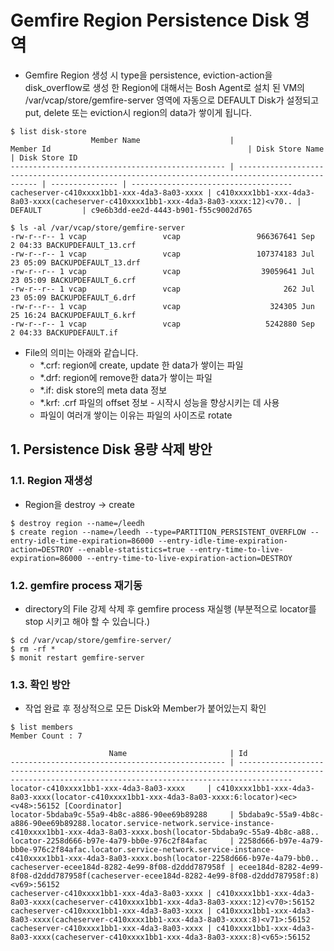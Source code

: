 
# Gemfire Region Persistence Disk 영역
- Gemfire Region 생성 시 type을 persistence, eviction-action을 disk_overflow로 생성 한 Region에 대해서는 Bosh Agent로 설치 된 VM의  /var/vcap/store/gemfire-server 영역에 자동으로 DEFAULT Disk가 설정되고 put, delete 또는 eviction시 region의 data가 쌓이게 됩니다.

```
$ list disk-store
                  Member Name                    |                                            Member Id                                            | Disk Store Name | Disk Store ID
------------------------------------------------ | ----------------------------------------------------------------------------------------------- | --------------- | ------------------------------------
cacheserver-c410xxxx1bb1-xxx-4da3-8a03-xxxx | c410xxxx1bb1-xxx-4da3-8a03-xxxx(cacheserver-c410xxxx1bb1-xxx-4da3-8a03-xxxx:12)<v70.. | DEFAULT         | c9e6b3dd-ee2d-4443-b901-f55c9002d765

$ ls -al /var/vcap/store/gemfire-server
-rw-r--r-- 1 vcap                 vcap                 966367641 Sep  2 04:33 BACKUPDEFAULT_13.crf
-rw-r--r-- 1 vcap                 vcap                 107374183 Jul 23 05:09 BACKUPDEFAULT_13.drf
-rw-r--r-- 1 vcap                 vcap                  39059641 Jul 23 05:09 BACKUPDEFAULT_6.crf
-rw-r--r-- 1 vcap                 vcap                       262 Jul 23 05:09 BACKUPDEFAULT_6.drf
-rw-r--r-- 1 vcap                 vcap                    324305 Jun 25 16:24 BACKUPDEFAULT_6.krf
-rw-r--r-- 1 vcap                 vcap                   5242880 Sep  2 04:33 BACKUPDEFAULT.if
```

- File의 의미는 아래와 같습니다.
	- *.crf: region에 create, update 한 data가 쌓이는 파일
	- *.drf: region에 remove한 data가 쌓이는 파일
	- *.if: disk store의 meta data 정보
	- *.krf: .crf 파일의 offset 정보 - 시작시 성능을 향상시키는 데 사용
	- 파일이 여러개 쌓이는 이유는 파일의 사이즈로 rotate

## 1.  Persistence Disk 용량 삭제 방안

### 1.1. Region  재생성
- Region을 destroy -> create

```
$ destroy region --name=/leedh
$ create region --name=/leedh --type=PARTITION_PERSISTENT_OVERFLOW --entry-idle-time-expiration=86000 --entry-idle-time-expiration-action=DESTROY --enable-statistics=true --entry-time-to-live-expiration=86000 --entry-time-to-live-expiration-action=DESTROY 
```

### 1.2. gemfire process 재기동
- directory의 File 강제 삭제 후 gemfire process 재실행 (부분적으로 locator를 stop 시키고 해야 할 수 있습니다.)

```
$ cd /var/vcap/store/gemfire-server/
$ rm -rf *
$ monit restart gemfire-server
```

### 1.3. 확인 방안
- 작업 완료 후 정상적으로 모든 Disk와 Member가 붙어있는지 확인

```
$ list members
Member Count : 7

                      Name                       | Id
------------------------------------------------ | --------------------------------------------------------------------------------------------------------------------------------------------------------
locator-c410xxxx1bb1-xxx-4da3-8a03-xxxx     | c410xxxx1bb1-xxx-4da3-8a03-xxxx(locator-c410xxxx1bb1-xxx-4da3-8a03-xxxx:6:locator)<ec><v48>:56152 [Coordinator]
locator-5bdaba9c-55a9-4b8c-a886-90ee69b89288     | 5bdaba9c-55a9-4b8c-a886-90ee69b89288.locator.service-network.service-instance-c410xxxx1bb1-xxx-4da3-8a03-xxxx.bosh(locator-5bdaba9c-55a9-4b8c-a88..
locator-2258d666-b97e-4a79-bb0e-976c2f84afac     | 2258d666-b97e-4a79-bb0e-976c2f84afac.locator.service-network.service-instance-c410xxxx1bb1-xxx-4da3-8a03-xxxx.bosh(locator-2258d666-b97e-4a79-bb0..
cacheserver-ecee184d-8282-4e99-8f08-d2ddd787958f | ecee184d-8282-4e99-8f08-d2ddd787958f(cacheserver-ecee184d-8282-4e99-8f08-d2ddd787958f:8)<v69>:56152
cacheserver-c410xxxx1bb1-xxx-4da3-8a03-xxxx | c410xxxx1bb1-xxx-4da3-8a03-xxxx(cacheserver-c410xxxx1bb1-xxx-4da3-8a03-xxxx:12)<v70>:56152
cacheserver-c410xxxx1bb1-xxx-4da3-8a03-xxxx | c410xxxx1bb1-xxx-4da3-8a03-xxxx(cacheserver-c410xxxx1bb1-xxx-4da3-8a03-xxxx:8)<v71>:56152
cacheserver-c410xxxx1bb1-xxx-4da3-8a03-xxxx | c410xxxx1bb1-xxx-4da3-8a03-xxxx(cacheserver-c410xxxx1bb1-xxx-4da3-8a03-xxxx:8)<v65>:56152
```
